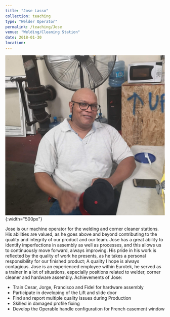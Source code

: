 ```yaml
---
title: "Jose Lasso"
collection: teaching
type: "Welder Operator"
permalink: /teaching/Jose
venue: "Welding/Cleaning Station"
date: 2018-01-30
location:
---
```


![jose](/images/jose.jpg){:width="500px"}

Jose is our machine operator for the welding and corner cleaner stations. His abilities are valued, as he goes above and beyond contributing to the quality and integrity of our product and our team.  Jose has a great ability to identify imperfections in assembly as well as processes, and this allows us to continuously move forward, always improving. His pride in his work is reflected by the quality of work he presents, as he takes a personal responsibility for our finished product; A quality I hope is always contagious. Jose is an experienced employee within Eurotek, he served as a trainer in a lot of situations, especially positions related to welder, corner cleaner and hardware assembly.
Achievements of Jose:
* Train Cesar, Jorge, Francisco and Fidel for hardware assembly
* Participate in developing of the Lift and slide door
* Find and report multiple quality issues during Production
* Skilled in damaged profile fixing
* Develop the Operable handle configuration for French casement window
